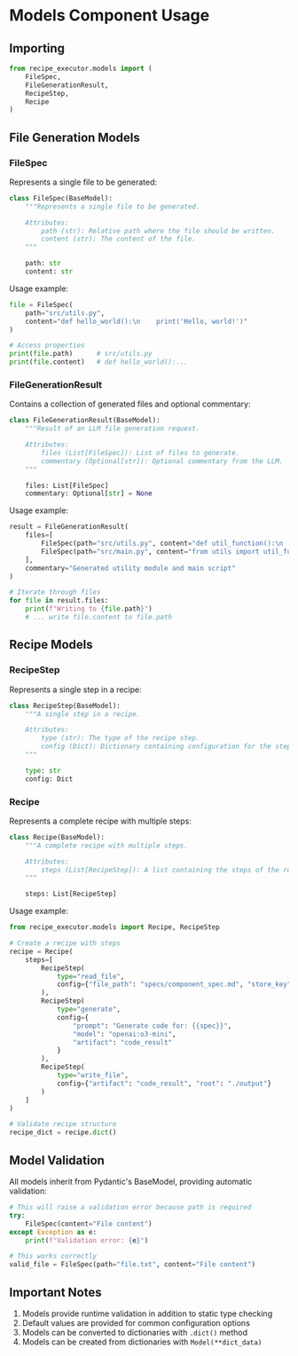 # Models Component Usage

## Importing

```python
from recipe_executor.models import (
    FileSpec,
    FileGenerationResult,
    RecipeStep,
    Recipe
)
```

## File Generation Models

### FileSpec

Represents a single file to be generated:

```python
class FileSpec(BaseModel):
    """Represents a single file to be generated.

    Attributes:
        path (str): Relative path where the file should be written.
        content (str): The content of the file.
    """

    path: str
    content: str
```

Usage example:

```python
file = FileSpec(
    path="src/utils.py",
    content="def hello_world():\n    print('Hello, world!')"
)

# Access properties
print(file.path)      # src/utils.py
print(file.content)   # def hello_world():...
```

### FileGenerationResult

Contains a collection of generated files and optional commentary:

```python
class FileGenerationResult(BaseModel):
    """Result of an LLM file generation request.

    Attributes:
        files (List[FileSpec]): List of files to generate.
        commentary (Optional[str]): Optional commentary from the LLM.
    """

    files: List[FileSpec]
    commentary: Optional[str] = None
```

Usage example:

```python
result = FileGenerationResult(
    files=[
        FileSpec(path="src/utils.py", content="def util_function():\n    pass"),
        FileSpec(path="src/main.py", content="from utils import util_function")
    ],
    commentary="Generated utility module and main script"
)

# Iterate through files
for file in result.files:
    print(f"Writing to {file.path}")
    # ... write file.content to file.path
```

## Recipe Models

### RecipeStep

Represents a single step in a recipe:

```python
class RecipeStep(BaseModel):
    """A single step in a recipe.

    Attributes:
        type (str): The type of the recipe step.
        config (Dict): Dictionary containing configuration for the step.
    """

    type: str
    config: Dict
```

### Recipe

Represents a complete recipe with multiple steps:

```python
class Recipe(BaseModel):
    """A complete recipe with multiple steps.

    Attributes:
        steps (List[RecipeStep]): A list containing the steps of the recipe.
    """

    steps: List[RecipeStep]
```

Usage example:

```python
from recipe_executor.models import Recipe, RecipeStep

# Create a recipe with steps
recipe = Recipe(
    steps=[
        RecipeStep(
            type="read_file",
            config={"file_path": "specs/component_spec.md", "store_key": "spec"}
        ),
        RecipeStep(
            type="generate",
            config={
                "prompt": "Generate code for: {{spec}}",
                "model": "openai:o3-mini",
                "artifact": "code_result"
            }
        ),
        RecipeStep(
            type="write_file",
            config={"artifact": "code_result", "root": "./output"}
        )
    ]
)

# Validate recipe structure
recipe_dict = recipe.dict()
```

## Model Validation

All models inherit from Pydantic's BaseModel, providing automatic validation:

```python
# This will raise a validation error because path is required
try:
    FileSpec(content="File content")
except Exception as e:
    print(f"Validation error: {e}")

# This works correctly
valid_file = FileSpec(path="file.txt", content="File content")
```

## Important Notes

1. Models provide runtime validation in addition to static type checking
2. Default values are provided for common configuration options
3. Models can be converted to dictionaries with `.dict()` method
4. Models can be created from dictionaries with `Model(**dict_data)`
